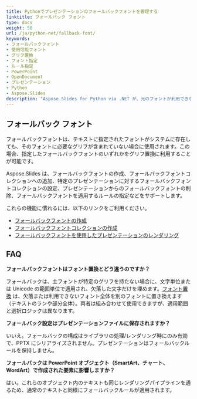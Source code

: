 ```yaml
---
title: Pythonでプレゼンテーションのフォールバックフォントを管理する
linktitle: フォールバック フォント
type: docs
weight: 50
url: /ja/python-net/fallback-font/
keywords:
- フォールバックフォント
- 使用可能フォント
- グリフ置換
- フォント指定
- ルール指定
- PowerPoint
- OpenDocument
- プレゼンテーション
- Python
- Aspose.Slides
description: "Aspose.Slides for Python via .NET が、元のフォントが利用できない場合に、PowerPoint と OpenDocument のプレゼンテーションでテキストを読みやすく保つためにフォールバックフォントを使用する方法を示します。"
---
```


## **フォールバック フォント**
フォールバックフォントは、テキストに指定されたフォントがシステムに存在しても、そのフォントに必要なグリフが含まれていない場合に使用されます。この場合、指定したフォールバックフォントのいずれかをグリフ置換に利用することが可能です。

Aspose.Slides は、フォールバックフォントの作成、フォールバックフォントコレクションへの追加、特定のプレゼンテーションに対するフォールバックフォントコレクションの設定、プレゼンテーションからのフォールバックフォントの削除、フォールバックフォントを適用するルールの指定などをサポートします。

これらの機能に慣れるには、以下のリンクをご利用ください。

- [フォールバックフォントの作成](/slides/ja/python-net/create-fallback-font)
- [フォールバックフォントコレクションの作成](/slides/ja/python-net/create-fallback-fonts-collection)
- [フォールバックフォントを使用したプレゼンテーションのレンダリング](/slides/ja/python-net/render-presentation-with-fallback-font)

## **FAQ**

**フォールバックフォントはフォント置換とどう違うのですか？**

フォールバックは、主フォントが特定のグリフを持たない場合に、文字単位または Unicode の範囲単位で適用され、欠落した文字だけを埋めます。[フォント置換](/slides/ja/python-net/font-substitution/) は、欠落または利用できないフォント全体を別のフォントに置き換えます（テキストのランや部分全体）。両者は組み合わせて使用できますが、適用範囲と選択ロジックは異なります。

**フォールバック設定はプレゼンテーションファイルに保存されますか？**

いいえ。フォールバックの構成はライブラリの処理/レンダリング時にのみ有効で、PPTX にシリアライズされません。プレゼンテーションはフォールバックルールを保持しません。

**フォールバックは PowerPoint オブジェクト（SmartArt、チャート、WordArt）で作成された要素に影響しますか？**

はい。これらのオブジェクト内のテキストも同じレンダリングパイプラインを通るため、通常のテキストと同様にフォールバックルールが適用されます。